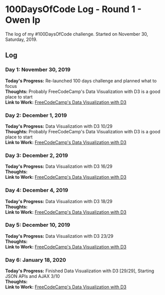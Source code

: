 # 100DaysOfCode Log - Round 1 - Owen Ip

The log of my #100DaysOfCode challenge. Started on November 30, Saturday, 2019.

## Log
### Day 1: November 30, 2019 
**Today's Progress:** Re-launched 100 days challenge and planned what to focus    
**Thoughts:** Probably FreeCodeCamp's Data Visualization with D3 is a good place to start    
**Link to Work:** [FreeCodeCamp's Data Visualization with D3](https://www.freecodecamp.org/learn/data-visualization/data-visualization-with-d3/)   

### Day 2: December 1, 2019 
**Today's Progress:** Data Visualization with D3 10/29    
**Thoughts:** Probably FreeCodeCamp's Data Visualization with D3 is a good place to start    
**Link to Work:** [FreeCodeCamp's Data Visualization with D3](https://www.freecodecamp.org/learn/data-visualization/data-visualization-with-d3/)   
### Day 3: December 2, 2019 
**Today's Progress:** Data Visualization with D3 16/29    
**Thoughts:**   
**Link to Work:** [FreeCodeCamp's Data Visualization with D3](https://www.freecodecamp.org/learn/data-visualization/data-visualization-with-d3/)   
### Day 4: December 4, 2019 
**Today's Progress:** Data Visualization with D3 18/29    
**Thoughts:**   
**Link to Work:** [FreeCodeCamp's Data Visualization with D3](https://www.freecodecamp.org/learn/data-visualization/data-visualization-with-d3/)   
### Day 5: December 10, 2019 
**Today's Progress:** Data Visualization with D3 23/29    
**Thoughts:**   
**Link to Work:** [FreeCodeCamp's Data Visualization with D3](https://www.freecodecamp.org/learn/data-visualization/data-visualization-with-d3/)   
### Day 6: January 18, 2020
**Today's Progress:** Finished Data Visualization with D3 [29/29], Starting JSON APIs and AJAX 3/10  
**Thoughts:**   
**Link to Work:** [FreeCodeCamp's Data Visualization with D3](https://www.freecodecamp.org/learn/data-visualization/data-visualization-with-d3/)   
